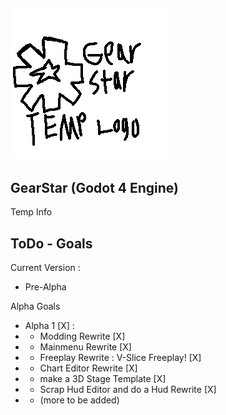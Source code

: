 ![image](https://github.com/HTGM1/GearStar/blob/GearStar-Engine-Dev/Art/GSTemp.png)
---
## GearStar (Godot 4 Engine)
Temp Info

## ToDo - Goals
Current Version :
- Pre-Alpha

Alpha Goals 
- Alpha 1 [X] :
- - Modding Rewrite [X]
- - Mainmenu Rewrite [X]
- - Freeplay Rewrite : V-Slice Freeplay! [X]
- - Chart Editor Rewrite [X]
- - make a 3D Stage Template [X]
- - Scrap Hud Editor and do a Hud Rewrite [X]
- - (more to be added)